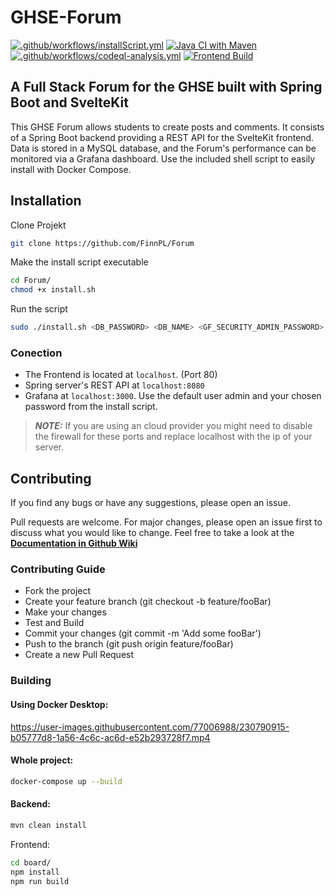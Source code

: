 # GHSE-Forum

[![.github/workflows/installScript.yml](https://github.com/FinnPL/Forum/actions/workflows/installScript.yml/badge.svg)](https://github.com/FinnPL/Forum/actions/workflows/installScript.yml)
[![Java CI with Maven](https://github.com/FinnPL/Forum/actions/workflows/maven.yml/badge.svg)](https://github.com/FinnPL/Forum/actions/workflows/maven.yml)
[![.github/workflows/codeql-analysis.yml](https://github.com/FinnPL/Forum/actions/workflows/codeql-analysis.yml/badge.svg)](https://github.com/FinnPL/Forum/actions/workflows/codeql-analysis.yml)
[![Frontend Build](https://github.com/FinnPL/Forum/actions/workflows/build-frontend.yml/badge.svg)](https://github.com/FinnPL/Forum/actions/workflows/build-frontend.yml)

## A Full Stack Forum for the GHSE built with Spring Boot and SvelteKit

This GHSE Forum allows students to create posts and comments. It consists of a Spring Boot backend providing a REST API for the SvelteKit frontend. Data is stored in a MySQL database, and the Forum's performance can be monitored via a Grafana dashboard. Use the included shell script to easily install with Docker Compose.

## Installation

Clone Projekt

```bash
git clone https://github.com/FinnPL/Forum
```

Make the install script executable

```bash
cd Forum/
chmod +x install.sh
```

Run the script

```bash
sudo ./install.sh <DB_PASSWORD> <DB_NAME> <GF_SECURITY_ADMIN_PASSWORD>
```

### Conection

- The Frontend is located at `localhost`. (Port 80)
- Spring server's REST API at `localhost:8080`
- Grafana at `localhost:3000`. Use the default user admin and your chosen password from the install script.

> **_NOTE:_** If you are using an cloud provider you might need to disable the firewall for these ports and replace localhost with the ip of your server.

## Contributing

If you find any bugs or have any suggestions, please open an issue.

Pull requests are welcome. For major changes, please open an issue first to discuss what you would like to change.
Feel free to take a look at the [**Documentation in Github Wiki**](https://github.com/FinnPL/Forum/wiki)

### Contributing Guide

- Fork the project
- Create your feature branch (git checkout -b feature/fooBar)
- Make your changes
- Test and Build
- Commit your changes (git commit -m 'Add some fooBar')
- Push to the branch (git push origin feature/fooBar)
- Create a new Pull Request

### Building

#### Using Docker Desktop:

https://user-images.githubusercontent.com/77006988/230790915-b05777d8-1a56-4c6c-ac6d-e52b293728f7.mp4

#### Whole project:

```bash
docker-compose up --build
```

#### Backend:

```bash
mvn clean install
```

Frontend:

```bash
cd board/
npm install
npm run build
```
